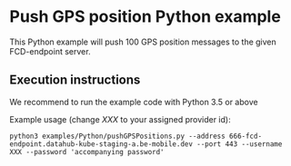 Push GPS position Python example
================================

This Python example will push 100 GPS position messages to the given FCD-endpoint server.

Execution instructions
----------------------

We recommend to run the example code with Python 3.5 or above


Example usage (change _XXX_ to your assigned provider id):

```
python3 examples/Python/pushGPSPositions.py --address 666-fcd-endpoint.datahub-kube-staging-a.be-mobile.dev --port 443 --username XXX --password 'accompanying password'
```